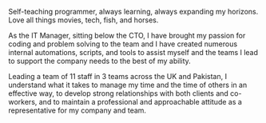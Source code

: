 Self-teaching programmer, always learning, always expanding my horizons.
Love all things movies, tech, fish, and horses.

As the IT Manager, sitting below the CTO,
I have brought my passion for coding and problem solving to the team and I have created numerous internal automations,
scripts, and tools to assist myself and the teams I lead to support the company needs to the best of my ability. 

Leading a team of 11 staff in 3 teams across the UK and Pakistan, 
I understand what it takes to manage my time and the time of others in an effective way, to develop strong relationships
with both clients and co-workers, and to maintain a professional and approachable attitude as a representative for my company and team. 
